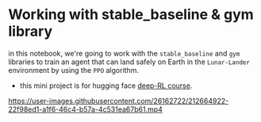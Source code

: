 # Working with stable_baseline & gym library

in this notebook, we're going to work with the `stable_baseline` and `gym` libraries to train an agent that can land safely on Earth in the `Lunar-Lander` environment by using the `PPO` algorithm.

- this mini project is for hugging face [deep-RL course](https://huggingface.co/deep-rl-course/unit0/introduction?fw=pt).





https://user-images.githubusercontent.com/26162722/212664922-22f98ed1-a1f6-46c4-b57a-4c531ea67b61.mp4

